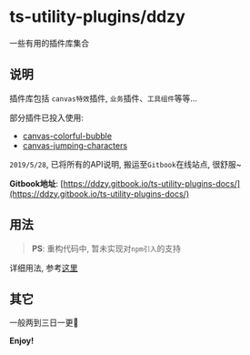 # ts-utility-plugins/ddzy

一些有用的插件库集合

## 说明

插件库包括 `canvas特效`插件, `业务`插件、`工具组件`等等...

部分插件已投入使用:

- [canvas-colorful-bubble](https://blog.yyge.top/)
- [canvas-jumping-characters](https://blog.yyge.top/)

`2019/5/28`, 已将所有的API说明, 搬运至`Gitbook`在线站点, 很舒服~

**Gitbook地址**: [https://ddzy.gitbook.io/ts-utility-plugins-docs/](https://ddzy.gitbook.io/ts-utility-plugins-docs/)

## 用法

> **PS**: 重构代码中, 暂未实现对`npm引入`的支持

详细用法, 参考[这里](https://github.com/ddzy/ts-utility-plugins#usage)

## 其它

一般两到三日一更💢

**Enjoy!**